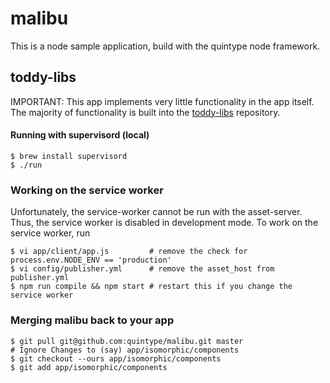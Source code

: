 # malibu

This is a node sample application, build with the quintype node framework.

## toddy-libs

IMPORTANT: This app implements very little functionality in the app itself. The majority of functionality is built into the [toddy-libs](https://github.com/quintype/quintype-node-framework) repository.

#### Running with supervisord (local)

```shell
$ brew install supervisord
$ ./run
```

### Working on the service worker

Unfortunately, the service-worker cannot be run with the asset-server. Thus, the service worker is disabled in development mode. To work on the service worker, run

```shell
$ vi app/client/app.js         # remove the check for process.env.NODE_ENV == 'production'
$ vi config/publisher.yml      # remove the asset_host from publisher.yml
$ npm run compile && npm start # restart this if you change the service worker
```

### Merging malibu back to your app

```shell
$ git pull git@github.com:quintype/malibu.git master
# Ignore Changes to (say) app/isomorphic/components
$ git checkout --ours app/isomorphic/components
$ git add app/isomorphic/components
```
